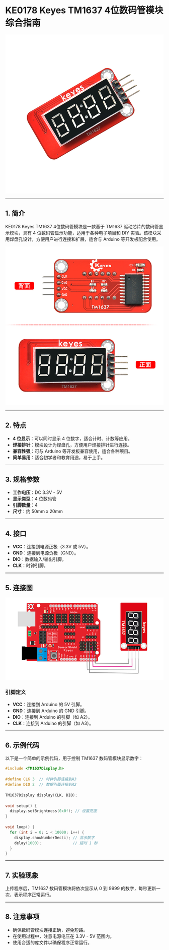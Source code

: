 # KE0178 Keyes TM1637 4位数码管模块综合指南

![KE0178](media/KE0178.jpg)

---

## 1. 简介
KE0178 Keyes TM1637 4位数码管模块是一款基于 TM1637 驱动芯片的数码管显示模块，具有 4 位数码管显示功能，适用于各种电子项目和 DIY 实验。该模块采用焊盘孔设计，方便用户进行连接和扩展，适合与 Arduino 等开发板配合使用。

![KE0178-KE2062-05](media/KE0178-KE2062-05.jpg)

---

## 2. 特点
- **4 位显示**：可以同时显示 4 位数字，适合计时、计数等应用。
- **焊接排针**：模块设计为焊盘孔，方便用户焊接排针进行连接。
- **兼容性强**：可与 Arduino 等开发板兼容使用，适合各种项目。
- **简单易用**：适合初学者和教育用途，易于上手。

---

## 3. 规格参数
- **工作电压**：DC 3.3V - 5V  
- **显示类型**：4 位数码管  
- **引脚数量**：4  
- **尺寸**：约 50mm x 20mm  

---

## 4. 接口
- **VCC**：连接到电源正极（3.3V 或 5V）。
- **GND**：连接到电源负极（GND）。
- **DIO**：数据输入/输出引脚。
- **CLK**：时钟引脚。

---

## 5. 连接图
![image-20250319111000681](media/image-20250319111000681.png)

### 引脚定义
- **VCC**：连接到 Arduino 的 5V 引脚。
- **GND**：连接到 Arduino 的 GND 引脚。
- **DIO**：连接到 Arduino 的引脚（如 A2）。
- **CLK**：连接到 Arduino 的引脚（如 A3）。

---

## 6. 示例代码
以下是一个简单的示例代码，用于控制 TM1637 数码管模块显示数字：
```cpp
#include <TM1637Display.h>

#define CLK 3  // 时钟引脚连接到A3
#define DIO 2  // 数据引脚连接到A2

TM1637Display display(CLK, DIO);

void setup() {
  display.setBrightness(0x0f); // 设置亮度
}

void loop() {
  for (int i = 0; i < 10000; i++) {
    display.showNumberDec(i); // 显示数字
    delay(1000);              // 延时 1 秒
  }
}
```

---

## 7. 实验现象
上传程序后，TM1637 数码管模块将依次显示从 0 到 9999 的数字，每秒更新一次，表示程序正常运行。

---

## 8. 注意事项
- 确保数码管模块连接正确，避免短路。
- 在使用过程中，注意电源电压在 3.3V - 5V 范围内。
- 使用合适的库文件以确保程序正常运行。

